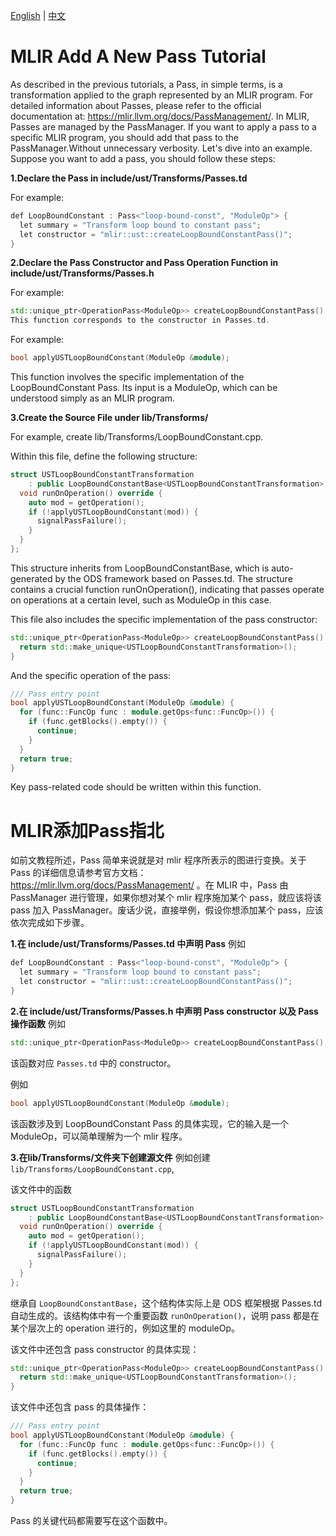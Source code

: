 [English](#en) | [中文](#cn)

<span id="en">MLIR Add A New Pass Tutorial</span>
===========================
As described in the previous tutorials, a Pass, in simple terms, is a transformation applied to the graph represented by an MLIR program. For detailed information about Passes, please refer to the official documentation at: https://mlir.llvm.org/docs/PassManagement/. In MLIR, Passes are managed by the PassManager. If you want to apply a pass to a specific MLIR program, you should add that pass to the PassManager.Without unnecessary verbosity. Let's dive into an example. Suppose you want to add a pass, you should follow these steps:

**1.Declare the Pass in include/ust/Transforms/Passes.td**

For example:

```c++
def LoopBoundConstant : Pass<"loop-bound-const", "ModuleOp"> {
  let summary = "Transform loop bound to constant pass";
  let constructor = "mlir::ust::createLoopBoundConstantPass()";
}
```
**2.Declare the Pass Constructor and Pass Operation Function in include/ust/Transforms/Passes.h**

For example:

```c++
std::unique_ptr<OperationPass<ModuleOp>> createLoopBoundConstantPass();
This function corresponds to the constructor in Passes.td.
```
For example:

```c++
bool applyUSTLoopBoundConstant(ModuleOp &module);
```
This function involves the specific implementation of the LoopBoundConstant Pass. Its input is a ModuleOp, which can be understood simply as an MLIR program.

**3.Create the Source File under lib/Transforms/**

For example, create lib/Transforms/LoopBoundConstant.cpp.

Within this file, define the following structure:

```c++
struct USTLoopBoundConstantTransformation
    : public LoopBoundConstantBase<USTLoopBoundConstantTransformation> {
  void runOnOperation() override {
    auto mod = getOperation();
    if (!applyUSTLoopBoundConstant(mod)) {
      signalPassFailure();
    }
  }
};
```
This structure inherits from LoopBoundConstantBase, which is auto-generated by the ODS framework based on Passes.td. The structure contains a crucial function runOnOperation(), indicating that passes operate on operations at a certain level, such as ModuleOp in this case.

This file also includes the specific implementation of the pass constructor:

```c++
std::unique_ptr<OperationPass<ModuleOp>> createLoopBoundConstantPass() {
  return std::make_unique<USTLoopBoundConstantTransformation>();
}
```
And the specific operation of the pass:

```c++
/// Pass entry point
bool applyUSTLoopBoundConstant(ModuleOp &module) {
  for (func::FuncOp func : module.getOps<func::FuncOp>()) {
    if (func.getBlocks().empty()) {
      continue;
    }
  }
  return true;
}
```
Key pass-related code should be written within this function.


<span id="cn">MLIR添加Pass指北</span>
===========================
如前文教程所述，Pass 简单来说就是对 mlir 程序所表示的图进行变换。关于 Pass 的详细信息请参考官方文档：https://mlir.llvm.org/docs/PassManagement/ 。在 MLIR 中，Pass 由 PassManager 进行管理，如果你想对某个 mlir 程序施加某个 pass，就应该将该 pass 加入 PassManager。废话少说，直接举例，假设你想添加某个 pass，应该依次完成如下步骤。


**1.在 include/ust/Transforms/Passes.td 中声明 Pass**
例如
```c++
def LoopBoundConstant : Pass<"loop-bound-const", "ModuleOp"> {
  let summary = "Transform loop bound to constant pass";
  let constructor = "mlir::ust::createLoopBoundConstantPass()";
}
```

**2.在 include/ust/Transforms/Passes.h 中声明 Pass constructor 以及 Pass 操作函数**
例如
```c++
std::unique_ptr<OperationPass<ModuleOp>> createLoopBoundConstantPass();
```
该函数对应 `Passes.td` 中的 constructor。

例如
```c++
bool applyUSTLoopBoundConstant(ModuleOp &module);
```
该函数涉及到 LoopBoundConstant Pass 的具体实现，它的输入是一个 ModuleOp，可以简单理解为一个 mlir 程序。

**3.在lib/Transforms/文件夹下创建源文件**
例如创建 `lib/Transforms/LoopBoundConstant.cpp`,

该文件中的函数
```c++
struct USTLoopBoundConstantTransformation
    : public LoopBoundConstantBase<USTLoopBoundConstantTransformation> {
  void runOnOperation() override {
    auto mod = getOperation();
    if (!applyUSTLoopBoundConstant(mod)) {
      signalPassFailure();
    }
  }
};
```
继承自 `LoopBoundConstantBase`，这个结构体实际上是 ODS 框架根据 Passes.td 自动生成的。该结构体中有一个重要函数 `runOnOperation()`，说明 pass 都是在某个层次上的 operation 进行的，例如这里的 moduleOp。

该文件中还包含 pass constructor 的具体实现：
```c++
std::unique_ptr<OperationPass<ModuleOp>> createLoopBoundConstantPass() {
  return std::make_unique<USTLoopBoundConstantTransformation>();
}
```

该文件中还包含 pass 的具体操作：
```c++
/// Pass entry point
bool applyUSTLoopBoundConstant(ModuleOp &module) {
  for (func::FuncOp func : module.getOps<func::FuncOp>()) {
    if (func.getBlocks().empty()) {
      continue;
    }
  }
  return true;
}
```
Pass 的关键代码都需要写在这个函数中。